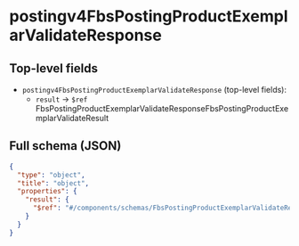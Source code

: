 # postingv4FbsPostingProductExemplarValidateResponse

## Top-level fields
- `postingv4FbsPostingProductExemplarValidateResponse` (top-level fields):
  - `result` → `$ref` FbsPostingProductExemplarValidateResponseFbsPostingProductExemplarValidateResult

## Full schema (JSON)
```json
{
  "type": "object",
  "title": "object",
  "properties": {
    "result": {
      "$ref": "#/components/schemas/FbsPostingProductExemplarValidateResponseFbsPostingProductExemplarValidateResult"
    }
  }
}
```
